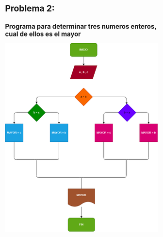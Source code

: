 # Problema 2:

## Programa para determinar tres numeros enteros, cual de ellos es el mayor

![Diagrama de flujo](diagrama.png)